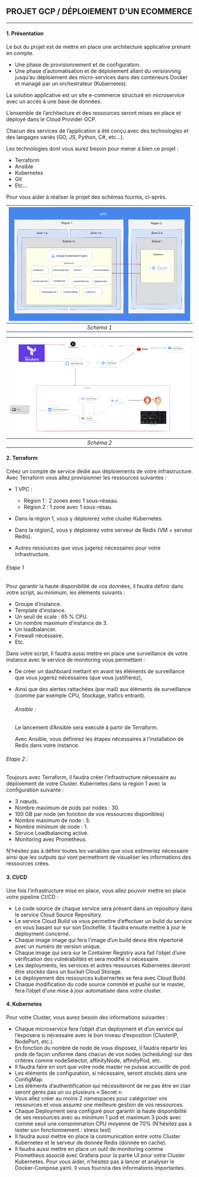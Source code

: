 ## PROJET GCP / DÉPLOIEMENT D'UN ECOMMERCE

---

#### 1. Présentation

Le but du projet est de mettre en place une architecture applicative prenant en compte.

- Une phase de provisionnement et de configuration.
- Une phase d’automatisation et de déploiement allant du versionning jusqu’au déploiement
  des micro-services dans des conteneurs Docker et managé par un orchestrateur (Kubernetes).

La solution applicative est un site e-commerce structuré en microservice avec un accès à une base de données.

L’ensemble de l’architecture et des ressources seront mises en place et déployé dans le Cloud Provider GCP.

Chacun des services de l’application a été conçu avec des technologies et des langages variés (GO, JS, Python, C#, etc…).

Les technologies dont vous aurez besoin pour mener à bien ce projet :

- Terraform
- Ansible
- Kubernetes
- Git
- Etc…

Pour vous aider à réaliser le projet des schémas fournis, ci-après.

| ![image1.jpg](https://raw.githubusercontent.com/gcp-project-formation/terraform/main/images/image1.png) |
| :-----------------------------------------------------------------------------------------------------: |
|                                               _Schéma 1_                                                |

| ![image1.jpg](https://raw.githubusercontent.com/gcp-project-formation/terraform/main/images/image2.png) |
| :-----------------------------------------------------------------------------------------------------: |
|                                               _Schéma 2_                                                |

#### 2. Terraform

Créez un compte de service dédié aux déploiements de votre infrastructure.
Avec Terraform vous allez provisionner les ressources suivantes :

- 1 VPC :

  - Région 1 : 2 zones avec 1 sous-réseau.
  - Région 2 : 1 zone avec 1 sous-résau.

- Dans la région 1, vous y déploierez votre cluster Kubernetes.
- Dans la région2, vous y déploierez votre serveur de Redis (VM + serveur Redis).
- Autres ressources que vous jugerez nécessaires pour votre infrastructure.

###### Etape 1

Pour garantir la haute disponibilité de vos données, il faudra définir dans votre script, au minimum, les éléments suivants :

- Groupe d’instance.
- Template d’instance.
- Un seuil de scale : 65 % CPU.
- Un nombre maximum d’instance de 3.
- Un loadbalancer.
- Firewall nécéssaire.
- Etc.

Dans votre script, Il faudra aussi mettre en place une surveillance de votre instance avec le service de monitoring vous permettant :

- De créer un dashboard mettant en avant les éléments de surveillance que vous jugerez nécessaires (que vous justifierez),
- Ainsi que des alertes rattachées (par mail) aux éléments de surveillance (comme par exemple CPU, Stockage, trafics entrant).

    ###### Ansible :

    Le lancement d’Ansible sera exécuté à partir de Terraform.

    Avec Ansible, vous définirez les étapes nécessaires à l’installation de Redis dans votre instance.

###### Etape 2 :

Toujours avec Terraform, il faudra créer l’infrastructure nécessaire au déploiement de votre Cluster.
Kubernetes dans la région 1 avec la configuration suivante :

- 3 nœuds.
- Nombre maximum de pods par nodes : 30.
- 100 GB par node (en fonction de vos ressources disponibles)
- Nombre maximum de node : 3.
- Nombre minimum de node : 1.
- Service Loadbalancing activé.
- Monitoring avec Prometheus.

N’hésitez pas à définir toutes les variables que vous estimeriez nécessaire ainsi que les outputs qui vont permettront de visualiser les informations des ressources crées.

#### 3. CI/CD

Une fois l’infrastructure mise en place, vous allez pouvoir mettre en place votre pipeline CI/CD :

- Le code source de chaque service sera présent dans un repository dans le service Cloud Source Repository.
- Le service Cloud Build va vous permettre d’effectuer un build du service en vous basant sur sur son Dockefile. Il faudra ensuite mettre à jour le deployment concerné.
- Chaque image image qui fera l’image d’un build devra être répertorié avec un numéro de version unique.
- Chaque image qui sera sur le Container Registry aura fait l’objet d’une vérification des vulnérabilités et sera modifié si nécessaire.
- Les deployments, les services et autres ressources Kubernetes devront être stockés dans un bucket Cloud Storage.
- Le deployement des ressources kubernertes se fera avec Cloud Build.
- Chaque modification du code source commité et pushé sur le master, fera l’objet d’une mise à jour automatisée dans votre cluster.

#### 4. Kubernetes

Pour votre Cluster, vous aurez besoin des informations suivantes :

- Chaque microservice fera l’objet d’un deployment et d’un service qui l’exposera si nécessaire avec le bon niveau d’exposition (ClusterIP, NodePort, etc.).
- En fonction du nombre de node de vous disposez, il faudra répartir les pods de façon uniforme dans chacun de vos nodes (scheduling) sur des critères comme nodeSelector, affinityNode, affinityPod, etc.
- Il faudra faire en sort que votre node master ne puisse accueillir de pod.
- Les éléments de configuration, si nécessaire, seront stockés dans une ConfigMap.
- Les éléments d’authentification qui nécessiteront de ne pas être en clair seront gerés pas un ou plusieurs « Secret ».
- Vous allez créer au moins 2 namespaces pour catégoriser vos ressources et vous assurez une meilleure gestion de vos ressources.
- Chaque Deployment sera configuré pour garantir la haute disponibilité de ses ressources avec au minimum 1 pod et maximum 3 pods avec comme seuil une consommation CPU moyenne de 70% (N’hésitez pas à tester son fonctionnement : stress test)
- Il faudra aussi mettre en place la communication entre votre Cluster Kubernetes et le serveur de donnée Redis (donnée en cache).
- Il faudra aussi mettre en place un outil de monitoring comme Prometheus associé avec Grafana pour la partie UI pour votre Cluster Kubernetes. Pour vous aider, n’hésitez pas à lancer et analyser le Docker-Compose.yaml. Il vous fournira des informations importantes.
